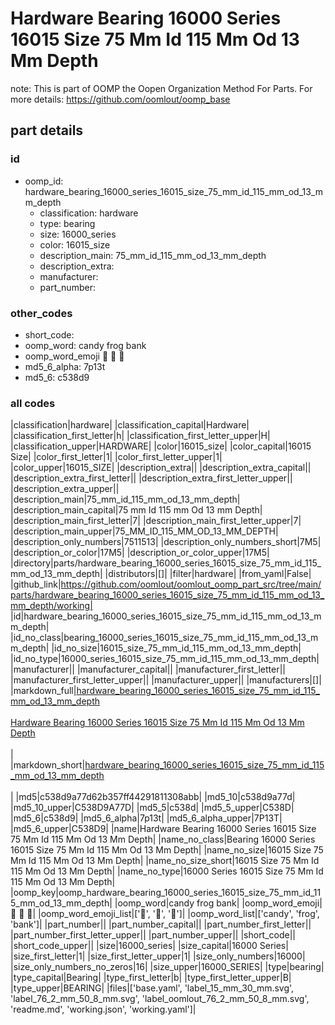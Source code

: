 # Hardware Bearing 16000 Series 16015 Size 75 Mm Id 115 Mm Od 13 Mm Depth  

note: This is part of OOMP the Oopen Organization Method For Parts. For more details: https://github.com/oomlout/oomp_base

##  part details





### id
* oomp_id: hardware_bearing_16000_series_16015_size_75_mm_id_115_mm_od_13_mm_depth
  * classification: hardware
  * type: bearing
  * size: 16000_series
  * color: 16015_size
  * description_main: 75_mm_id_115_mm_od_13_mm_depth
  * description_extra: 
  * manufacturer: 
  * part_number: 

### other_codes
* short_code: 
* oomp_word: candy frog bank
* oomp_word_emoji :candy: :frog: :bank:
* md5_6_alpha: 7p13t
* md5_6: c538d9

### all codes 
|classification|hardware|
|classification_capital|Hardware|
|classification_first_letter|h|
|classification_first_letter_upper|H|
|classification_upper|HARDWARE|
|color|16015_size|
|color_capital|16015 Size|
|color_first_letter|1|
|color_first_letter_upper|1|
|color_upper|16015_SIZE|
|description_extra||
|description_extra_capital||
|description_extra_first_letter||
|description_extra_first_letter_upper||
|description_extra_upper||
|description_main|75_mm_id_115_mm_od_13_mm_depth|
|description_main_capital|75 mm Id 115 mm Od 13 mm Depth|
|description_main_first_letter|7|
|description_main_first_letter_upper|7|
|description_main_upper|75_MM_ID_115_MM_OD_13_MM_DEPTH|
|description_only_numbers|7511513|
|description_only_numbers_short|7M5|
|description_or_color|17M5|
|description_or_color_upper|17M5|
|directory|parts/hardware_bearing_16000_series_16015_size_75_mm_id_115_mm_od_13_mm_depth|
|distributors|[]|
|filter|hardware|
|from_yaml|False|
|github_link|https://github.com/oomlout/oomlout_oomp_part_src/tree/main/parts/hardware_bearing_16000_series_16015_size_75_mm_id_115_mm_od_13_mm_depth/working|
|id|hardware_bearing_16000_series_16015_size_75_mm_id_115_mm_od_13_mm_depth|
|id_no_class|bearing_16000_series_16015_size_75_mm_id_115_mm_od_13_mm_depth|
|id_no_size|16015_size_75_mm_id_115_mm_od_13_mm_depth|
|id_no_type|16000_series_16015_size_75_mm_id_115_mm_od_13_mm_depth|
|manufacturer||
|manufacturer_capital||
|manufacturer_first_letter||
|manufacturer_first_letter_upper||
|manufacturer_upper||
|manufacturers|[]|
|markdown_full|[hardware_bearing_16000_series_16015_size_75_mm_id_115_mm_od_13_mm_depth](https://github.com/oomlout/oomlout_oomp_part_src/tree/main/parts/hardware_bearing_16000_series_16015_size_75_mm_id_115_mm_od_13_mm_depth/working)<br>[](https://github.com/oomlout/oomlout_oomp_part_src/tree/main/parts/hardware_bearing_16000_series_16015_size_75_mm_id_115_mm_od_13_mm_depth/working)<br>[Hardware Bearing 16000 Series 16015 Size 75 Mm Id 115 Mm Od 13 Mm Depth](https://github.com/oomlout/oomlout_oomp_part_src/tree/main/parts/hardware_bearing_16000_series_16015_size_75_mm_id_115_mm_od_13_mm_depth/working)<br><br>|
|markdown_short|[hardware_bearing_16000_series_16015_size_75_mm_id_115_mm_od_13_mm_depth](https://github.com/oomlout/oomlout_oomp_part_src/tree/main/parts/hardware_bearing_16000_series_16015_size_75_mm_id_115_mm_od_13_mm_depth/working)<br><br>|
|md5|c538d9a77d62b357ff44291811308abb|
|md5_10|c538d9a77d|
|md5_10_upper|C538D9A77D|
|md5_5|c538d|
|md5_5_upper|C538D|
|md5_6|c538d9|
|md5_6_alpha|7p13t|
|md5_6_alpha_upper|7P13T|
|md5_6_upper|C538D9|
|name|Hardware Bearing 16000 Series 16015 Size 75 Mm Id 115 Mm Od 13 Mm Depth|
|name_no_class|Bearing 16000 Series 16015 Size 75 Mm Id 115 Mm Od 13 Mm Depth|
|name_no_size|16015 Size 75 Mm Id 115 Mm Od 13 Mm Depth|
|name_no_size_short|16015 Size 75 Mm Id 115 Mm Od 13 Mm Depth|
|name_no_type|16000 Series 16015 Size 75 Mm Id 115 Mm Od 13 Mm Depth|
|oomp_key|oomp_hardware_bearing_16000_series_16015_size_75_mm_id_115_mm_od_13_mm_depth|
|oomp_word|candy frog bank|
|oomp_word_emoji|:candy: :frog: :bank:|
|oomp_word_emoji_list|[':candy:', ':frog:', ':bank:']|
|oomp_word_list|['candy', 'frog', 'bank']|
|part_number||
|part_number_capital||
|part_number_first_letter||
|part_number_first_letter_upper||
|part_number_upper||
|short_code||
|short_code_upper||
|size|16000_series|
|size_capital|16000 Series|
|size_first_letter|1|
|size_first_letter_upper|1|
|size_only_numbers|16000|
|size_only_numbers_no_zeros|16|
|size_upper|16000_SERIES|
|type|bearing|
|type_capital|Bearing|
|type_first_letter|b|
|type_first_letter_upper|B|
|type_upper|BEARING|
|files|['base.yaml', 'label_15_mm_30_mm.svg', 'label_76_2_mm_50_8_mm.svg', 'label_oomlout_76_2_mm_50_8_mm.svg', 'readme.md', 'working.json', 'working.yaml']|
